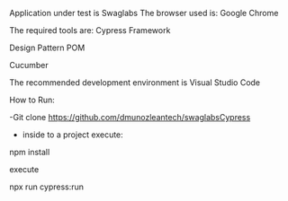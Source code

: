 Application under test is Swaglabs
The browser used is:
Google Chrome

The required tools are:
Cypress Framework

Design Pattern POM

Cucumber

The recommended development environment is Visual Studio Code



How to Run:

-Git clone https://github.com/dmunozleantech/swaglabsCypress

- inside to a project execute:

npm install

execute
 
npx run cypress:run

